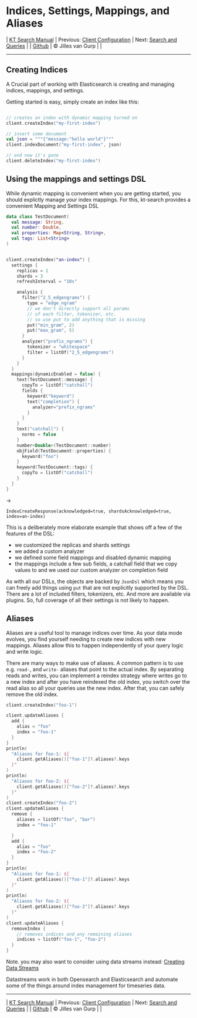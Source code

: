 # Indices, Settings, Mappings, and Aliases 

| [KT Search Manual](README.md) | Previous: [Client Configuration](ClientConfiguration.md) | Next: [Search and Queries](Search.md) |
| [Github](https://github.com/jillesvangurp/kt-search) | &copy; Jilles van Gurp |  |

---                

## Creating Indices

A Crucial part of working with Elasticsearch is creating and managing indices, mappings, and settings.
        
Getting started is easy, simply create an index like this:

```kotlin

// creates an index with dynamic mapping turned on
client.createIndex("my-first-index")

// insert some document
val json = """{"message:"hello world"}"""
client.indexDocument("my-first-index", json)

// and now it's gone
client.deleteIndex("my-first-index")
```

## Using the mappings and settings DSL

While dynamic mapping is convenient when you are getting started, you should explictly manage your
index mappings. For this, kt-search provides a convenient Mapping and Settings DSL

```kotlin
data class TestDocument(
  val message: String,
  val number: Double,
  val properties: Map<String, String>,
  val tags: List<String>
)


client.createIndex("an-index") {
  settings {
    replicas = 1
    shards = 3
    refreshInterval = "10s"

    analysis {
      filter("2_5_edgengrams") {
        type = "edge_ngram"
        // we don't directly support all params
        // of each filter, tokenizer, etc.
        // so use put to add anything that is missing
        put("min_gram", 2)
        put("max_gram", 5)
      }
      analyzer("prefix_ngrams") {
        tokenizer = "whitespace"
        filter = listOf("2_5_edgengrams")
      }
    }
  }
  mappings(dynamicEnabled = false) {
    text(TestDocument::message) {
      copyTo = listOf("catchall")
      fields {
        keyword("keyword")
        text("completion") {
          analyzer="prefix_ngrams"
        }
      }
    }
    text("catchall") {
      norms = false
    }
    number<Double>(TestDocument::number)
    objField(TestDocument::properties) {
      keyword("foo")
    }
    keyword(TestDocument::tags) {
      copyTo = listOf("catchall")
    }
  }
}
```

->

```
IndexCreateResponse(acknowledged=true, shardsAcknowledged=true, index=an-index)
```

This is a deliberately more elaborate example that shows off a few of the features of the DSL:

- we customized the replicas and shards settings
- we added a custom analyzer
- we defined some field mappings and disabled dynamic mapping
- the mappings include a few sub fields, a catchall field that we copy values to and we used our custom analyzer on  completion field

As with all our DSLs, the objects are backed by `JsonDsl` which means you can freely add things using `put` that are  not explicitly supported by the DSL. There are a lot of included filters, tokenizers, etc. And more are available via plugins. So, full coverage of all their settings is not likely to happen.

## Aliases

Aliases are a useful tool to manage indices over time. As your data mode evolves, you find yourself needing
to create new indices with new mappings. Aliases allow this to happen independently of your query logic 
and write logic.

There are many ways to make use of aliases. A common pattern is to use e.g. `read-`, and `write-` aliases that 
point to the actual index. By separating reads and writes, you can implement a reindex strategy 
where writes  go to a new index and after you have reindexed the old index, you switch over the read alias
so all your queries use the new index. After that, you can safely remove the old index.

```kotlin
client.createIndex("foo-1")

client.updateAliases {
  add {
    alias = "foo"
    index = "foo-1"
  }
}
println(
  "Aliases for foo-1: ${
    client.getAliases()["foo-1"]?.aliases?.keys
  }"
)
println(
  "Aliases for foo-2: ${
    client.getAliases()["foo-2"]?.aliases?.keys
  }"
)
client.createIndex("foo-2")
client.updateAliases {
  remove {
    aliases = listOf("foo", "bar")
    index = "foo-1"

  }
  add {
    alias = "foo"
    index = "foo-2"
  }
}
println(
  "Aliases for foo-1: ${
    client.getAliases()["foo-1"]?.aliases?.keys
  }"
)
println(
  "Aliases for foo-2: ${
    client.getAliases()["foo-2"]?.aliases?.keys
  }"
)
client.updateAliases {
  removeIndex {
    // removes indices and any remaining aliases
    indices = listOf("foo-1", "foo-2")
  }
}
```

Note. you may also want to consider using data streams instead: [Creating Data Streams](DataStreams.md)
 
Datastreams work in both Opensearch and Elasticsearch and automate some of the things around index management for timeseries data.



---

| [KT Search Manual](README.md) | Previous: [Client Configuration](ClientConfiguration.md) | Next: [Search and Queries](Search.md) |
| [Github](https://github.com/jillesvangurp/kt-search) | &copy; Jilles van Gurp |  |